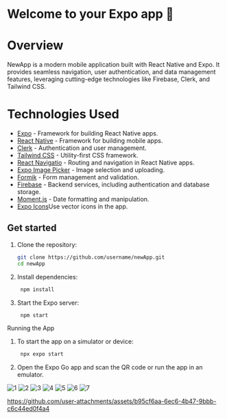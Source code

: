 # Welcome to your Expo app 👋

# Overview
NewApp is a modern mobile application built with React Native and Expo. It provides seamless navigation, user authentication, and data management features, leveraging cutting-edge technologies like Firebase, Clerk, and Tailwind CSS.

# Technologies Used
- [Expo](https://expo.dev/) - Framework for building React Native apps.
- [React Native](https://reactnative.dev/) - Framework for building mobile apps.
- [Clerk](https://clerk.dev/) - Authentication and user management.
- [Tailwind CSS](https://tailwindcss.com/) - Utility-first CSS framework.
- [React Navigatio](https://reactnavigation.org/) - Routing and navigation in React Native apps.
- [Expo Image Picker](https://docs.expo.dev/versions/latest/sdk/imagepicker/) - Image selection and uploading.
- [Formik](https://formik.org/) - Form management and validation.
- [Firebase](https://firebase.google.com/) - Backend services, including authentication and database storage.
- [Moment.js](https://momentjs.com/) - Date formatting and manipulation.
- [Expo Icons](https://icons.expo.fyi/)Use vector icons in the app.


## Get started

1. Clone the repository:

   ```bash
   git clone https://github.com/username/newApp.git
   cd newApp
   ```

2. Install dependencies:

   ```bash
    npm install
   ```

3. Start the Expo server:

   ```bash
    npm start
   ```


Running the App


1. To start the app on a simulator or device:

   ```bash
    npx expo start
   ```
2. Open the Expo Go app and scan the QR code or run the app in an emulator.



![1](https://github.com/user-attachments/assets/835104d9-20e5-4c4c-a872-1c3c11fbaaf6)    ![2](https://github.com/user-attachments/assets/4fe47335-2ed9-4140-98e2-46b73bf1ed2d)    ![3](https://github.com/user-attachments/assets/a7bba777-5b49-4cc7-bfab-ef4407a35e57)     ![4](https://github.com/user-attachments/assets/380a5642-c7b7-4491-b85c-d9c1174365df)    ![5](https://github.com/user-attachments/assets/1e83a459-6b7c-4b24-9f58-eb0981cdc873)    ![6](https://github.com/user-attachments/assets/04bca0ec-e169-4cf9-95d3-29d14fb99697)    ![7](https://github.com/user-attachments/assets/b37989d9-fc12-41e0-b720-363838d107ef)

https://github.com/user-attachments/assets/b95cf6aa-6ec6-4b47-9bbb-c6c44ed0f4a4
